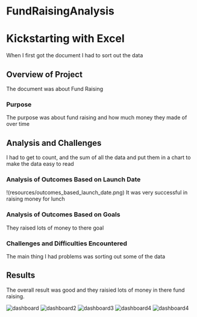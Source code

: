 # FundRaisingAnalysis

# Kickstarting with Excel
When I first got the document I had to sort out the data 

## Overview of Project
The document was about Fund Raising 

### Purpose
The purpose was about fund raising and how much money they made of over time

## Analysis and Challenges
I had to get to count, and the sum of all the data and put them in a chart to make the data easy to read

### Analysis of Outcomes Based on Launch Date

!(resources/outcomes_based_launch_date.png)
It was very successful in raising money for lunch
### Analysis of Outcomes Based on Goals

They raised lots of money to there goal
### Challenges and Difficulties Encountered

The main thing I had problems was sorting out some of the data
## Results
The overall result was good and they raisied lots of money in there fund raising. 














![dashboard](https://github.com/deonjr04/FundRaisingAnalysis/assets/146729697/9cda1f9e-4c75-4d8e-bf21-081e0e302737)
![dashboard2](https://github.com/deonjr04/FundRaisingAnalysis/assets/146729697/fc0ddf51-8d16-481b-a11b-d60fa0be6c2b)
![dashboard3](https://github.com/deonjr04/FundRaisingAnalysis/assets/146729697/34485261-58e7-4d56-a1e3-d2f7ba099f6e)
![dashboard4](https://github.com/deonjr04/FundRaisingAnalysis/assets/146729697/ee15186c-a87b-4022-b2bd-3ba96d13316b)
![dashboard4](https://github.com/deonjr04/FundRaisingAnalysis/assets/146729697/1db15db3-3620-4c9a-861e-e6c7acafb273)
